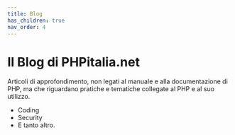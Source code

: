 ```yaml
---
title: Blog
has_children: true
nav_order: 4
---
```


# Il Blog di PHPitalia.net
Articoli di approfondimento, non legati al manuale e alla documentazione di PHP, ma che riguardano pratiche e tematiche collegate al PHP e al suo utilizzo. 

* Coding
* Security
* E tanto altro.